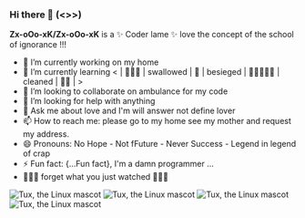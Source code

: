 ### Hi there 👋 (<>>)
**Zx-oOo-xK/Zx-oOo-xK** is a ✨ Coder lame ✨ love the concept of the school of ignorance !!!

- 🔭 I’m currently working on my home
- 🌱 I’m currently learning < | 🐸🐸🐸 | swallowed | 🐍 | besieged | 🐜🐜🐜🐜🐜 | cleaned | 🐋🐳 | >
- 👯 I’m looking to collaborate on ambulance for my code
- 🤔 I’m looking for help with anything
- 💬 Ask me about love and I'm will answer not define lover
- 📫 How to reach me: please go to my home see my mother and request my address.
- 😄 Pronouns: No Hope - Not fFuture - Never Success - Legend in legend of crap
- ⚡ Fun fact: {...Fun fact}, I'm a damn programmer ... 
- 🌸🌸🌸 forget what you just watched 🌸🌸🌸

![Tux, the Linux mascot](https://thumbs.gfycat.com/HeavyLiquidAnnelid-size_restricted.gif)
![Tux, the Linux mascot](https://thumbs.gfycat.com/AngelicConcreteHypsilophodon-size_restricted.gif)
![Tux, the Linux mascot](https://thumbs.gfycat.com/AngelicConcreteHypsilophodon-size_restricted.gif)
![Tux, the Linux mascot](https://thumbs.gfycat.com/QuickGenuineBluewhale-size_restricted.gif)
